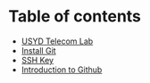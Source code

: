 # Table of contents

* [USYD Telecom Lab](README.md)
* [Install Git](install-git.md)
* [SSH Key](ssh-key.md)
* [Introduction to Github](introduction-to-github.md)
